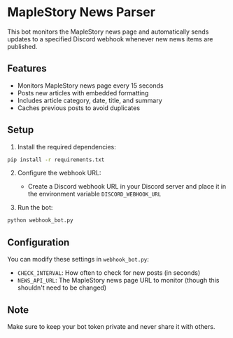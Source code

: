 # MapleStory News Parser

This bot monitors the MapleStory news page and automatically sends updates to a specified Discord webhook whenever new news items are published.

## Features

- Monitors MapleStory news page every 15 seconds
- Posts new articles with embedded formatting
- Includes article category, date, title, and summary
- Caches previous posts to avoid duplicates

## Setup

1. Install the required dependencies:
```bash
pip install -r requirements.txt
```

2. Configure the webhook URL:
   - Create a Discord webhook URL in your Discord server and place it in the environment variable `DISCORD_WEBHOOK_URL`

3. Run the bot:
```bash
python webhook_bot.py
```

## Configuration

You can modify these settings in `webhook_bot.py`:
- `CHECK_INTERVAL`: How often to check for new posts (in seconds)
- `NEWS_API_URL`: The MapleStory news page URL to monitor (though this shouldn't need to be changed)

## Note

Make sure to keep your bot token private and never share it with others.

